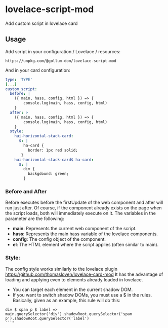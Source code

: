 # lovelace-script-mod
Add custom script in lovelace card

## Usage
 
Add script in your configuration / Lovelace / resources:

```
https://unpkg.com/@gollum-dom/lovelace-script-mod
```

And in your card configuration:

```yaml
type: 'TYPE'
[...]
custom_script:
  before: |
    ({ main, hass, config, html }) => {
        console.log(main, hass, config, html)
    }
  after: >
    ({ main, hass, config, html }) => {
        console.log(main, hass, config, html)
    }
  style:
    hui-horizontal-stack-card:
      $: |
        ha-card {
          border: 1px red solid;
       }
    hui-horizontal-stack-card$ ha-card:
      $: |
        div {
          backgdound: green;
        }
```
### Before and After

Before executes before the firstUpdate of the web component and after will run just after. Of course, if the component already exists on the page when the script loads, both will immediately execute on it.
The variables in the parameter are the following:

 - **main**: Represents the current web component of the script.
 - **hass**: Represents the main hass variable of the lovelace components.
 - **config**: The config object of the component.
 - **el**: The HTML element where the script applies (often similar to main).

### Style:

The config style works similarly to the lovelace plugin https://github.com/thomasloven/lovelace-card-mod
It has the advantage of loading and applying even to elements already loaded in lovelace.

 - You can target each element in the current shadow DOM.
 - If you want to switch shadow DOMs, you must use a $ in the rules. Basically, given as an example, this rule will do this:
```
div $ span p $ label => main.querySelector('div').shadowRoot.querySelector('span p').shadowRoot.querySelector('label')
```"


